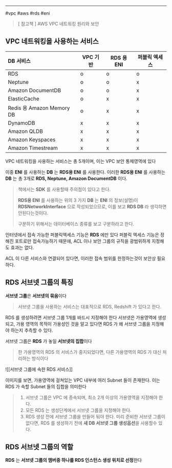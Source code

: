 <hr>

#vpc #aws #rds #eni 

> [ 참고책 ] AWS VPC 네트워킹 원리와 보안

##  VPC 네트워킹을 사용하는 서비스

| DB 서비스<br>               | VPC 기반 | RDS 용 ENI | 퍼블릭 엑세스 |
| :----------------------- | ------ | --------- | ------- |
| RDS                      | o      | o         | o       |
| Neptune                  | o      | o         | x       |
| Amazon DocumentDB        | o      | o         | x       |
| ElasticCache             | o      | x         | x       |
| Redis 용 Amazon Memory DB | o      | x         | x       |
| DynamoDB                 | x      | x         | x       |
| Amazon QLDB              | x      | x         | x       |
| Amazon Keyspaces         | x      | x         | x       |
| Amazon Timestream        | x      | x         | x       |

VPC 네트워킹을 사용하는 서비스는 총 5개이며, 이는 VPC 보안 통제영역에 있다

이중 **ENI** 를 사용하는 **DB** 는 **RDS용 ENI** 를 사용한다.
이러한 **RDS용 ENI** 를 사용하는 **DB** 는 총 3개로 **RDS, Neptune, Amazon DocumentDB** 이다.

> 책에서는 **SDK** 를 사용할때 주의점이 있다고 한다.
> 
> **RDS용 ENI** 를 사용하는 위의 3 가지 **DB** 는 **ENI** 의 정보(설명)이 **RDSNetworkInterface** 으로 작성되었으므로, 이를 보고 **RDS DB** 라 생각하면 안된다는것이다.
>
> 구분하기 위해서는 데이터베이스 종류를 보고 구분하라고 한다.

인터넷에서 접속 가능한 퍼블릭엑세스 기능은 **RDS** 에만 있다
퍼블릭 엑세스 기능은 정해진 포트로만 접속가능하기 때문에, ACL 이나 보안 그룹의 규칙을 광범위하게 지정해도 효과는 없다.

ACL 이 다른 서비스와 연결되어 있다면, 이러한 접속 범위를 한정하는것이 보안상 필요하다.

## RDS 서브넷 그룹의 특징

**서브넷 그룹**은 **서브넷의 묶음**이다

> 서브넷 그룹을 사용하는 서비스는 대표적으로 RDS, Redshift 가 있다고 한다.

RDS 를 생성하려면 서브넷 그룹 1개를 바드시 지정해야 한다
서브넷은 가용영역에 생성되고, 가용 영역의 목적이 가용성인 것을 알고 있다면 RDS 가 왜 서브넷 그룹을 지정해야 하는지 추측할 수 있다.

서브넷 그룹은 **RDS** 가 놓일 **서브넷의 집합**이다

> 한 가용영역의 RDS 의 서비스가 중지되었다면, 다른 가용영역의 RDS 가 대신 처리하는 방식이다

![[서브넷 그룹에 속한 RDS 서비스]]

이미지를 보면, 가용영역에 걸쳐있는 VPC 내부에 여러 Subnet 들이 존재한다.
이는 RDS 가 속할 Subnet 들의 집합을 의미한다

> 1.  서브넷 그룹은 VPC 에 종속되며, 최소 2개 이상의 가용영역을 지정해야 한다.
> 2. 모든 RDS 는 생성단계에서 서브넷 그룹을 지정해야 한다.
> 3. RDS 생성 전에 서브넷 그룹을 만들어 둬야 한다. 미리 준비한 서브넷 그룹이 없다면, RDS 를 생성하기 전에 **새 DB 서브넷 그룹 생성옵션**을 사용할수 있다.

## RDS 서브넷 그룹의 역할

**RDS** 는 **서브넷 그룹의 맴버중 하나를 RDS 인스턴스 생성 위치로 선정**한다






